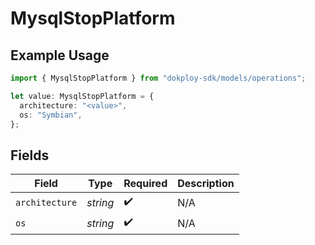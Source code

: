# MysqlStopPlatform

## Example Usage

```typescript
import { MysqlStopPlatform } from "dokploy-sdk/models/operations";

let value: MysqlStopPlatform = {
  architecture: "<value>",
  os: "Symbian",
};
```

## Fields

| Field              | Type               | Required           | Description        |
| ------------------ | ------------------ | ------------------ | ------------------ |
| `architecture`     | *string*           | :heavy_check_mark: | N/A                |
| `os`               | *string*           | :heavy_check_mark: | N/A                |